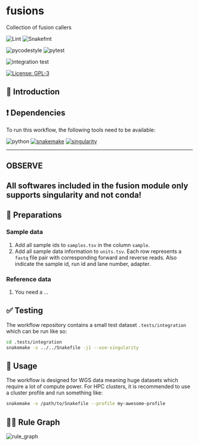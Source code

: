 # fusions

Collection of fusion callers

![Lint](https://github.com/hydra-genetics/fusions/actions/workflows/lint.yaml/badge.svg?branch=develop)
![Snakefmt](https://github.com/hydra-genetics/fusions/actions/workflows/snakefmt.yaml/badge.svg?branch=develop)

![pycodestyle](https://github.com/hydra-genetics/fusions/actions/workflows/pycodestyl.yaml/badge.svg?branch=develop)
![pytest](https://github.com/hydra-genetics/fusions/actions/workflows/pytest.yaml/badge.svg?branch=develop)

![integration test](https://github.com/hydra-genetics/fusions/actions/workflows/integration1.yaml/badge.svg?branch=develop)

[![License: GPL-3](https://img.shields.io/badge/License-GPL3-yellow.svg)](https://opensource.org/licenses/gpl-3.0.html)

## :speech_balloon: Introduction

## :heavy_exclamation_mark: Dependencies

To run this workflow, the following tools need to be available:

![python](https://img.shields.io/badge/python-3.8-blue)
[![snakemake](https://img.shields.io/badge/snakemake-6.8.0-blue)](https://snakemake.readthedocs.io/en/stable/)
[![singularity](https://img.shields.io/badge/singularity-3.7-blue)](https://sylabs.io/docs/)

---
## OBSERVE
All softwares included in the fusion module only supports singularity and not conda!
---

## :school_satchel: Preparations

### Sample data

1. Add all sample ids to `samples.tsv` in the column `sample`.
2. Add all sample data information to `units.tsv`. Each row represents a `fastq` file pair with
corresponding forward and reverse reads. Also indicate the sample id, run id and lane number, adapter.

### Reference data

1. You need a ...

## :white_check_mark: Testing

The workflow repository contains a small test dataset `.tests/integration` which can be run like so:

```bash
cd .tests/integration
snakemake -s ../../Snakefile -j1 --use-singularity
```

## :rocket: Usage

The workflow is designed for WGS data meaning huge datasets which require a lot of compute power. For
HPC clusters, it is recommended to use a cluster profile and run something like:

```bash
snakemake -s /path/to/Snakefile --profile my-awesome-profile
```

## :judge: Rule Graph

![rule_graph](https://raw.githubusercontent.com/path.../rulegraph.svg)
